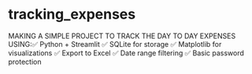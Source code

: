 # tracking_expenses
MAKING A SIMPLE PROJECT TO TRACK THE DAY TO DAY EXPENSES USING:✅ Python + Streamlit  ✅ SQLite for storage  ✅ Matplotlib for visualizations  ✅ Export to Excel  ✅ Date range filtering  ✅ Basic password protection

